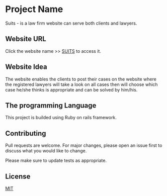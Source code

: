 # Project Name

Suits - is a law firm website can serve both clients and lawyers. 

## Website URL 

Click the website name >> [SUITS](https://suitsproject.herokuapp.com/) to access it.

## Website Idea

The website enables the clients to post their cases on the website where the registered lawyers will take a look on all cases then will choose which case he/she thinks is appropriate and can be solved by him/his.

## The programming Language 

This project is builded using Ruby on rails framework.

## Contributing
Pull requests are welcome. For major changes, please open an issue first to discuss what you would like to change.

Please make sure to update tests as appropriate.

## License
[MIT](https://choosealicense.com/licenses/mit/)
